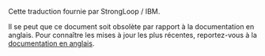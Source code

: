 <p>Cette traduction fournie par StrongLoop / IBM.</p>

Il se peut que ce document soit obsolète par rapport à la documentation en anglais. Pour connaître les mises à jour les plus récentes, reportez-vous à la <a href='{{ page.url | replace: page.lang, "en" }}'>documentation en anglais</a>.
